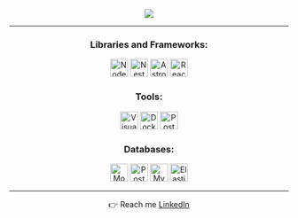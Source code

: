 
<div align="center">
  <img src="https://raw.githubusercontent.com/codePerfectPlus/codeperfectplus/master/assets/img/programmer.gif">

---
### Libraries and Frameworks:

<img height="32" width="32" title="Node.js" src="https://cdn.iconscout.com/icon/free/png-512/free-node-js-3628954-3030179.png?f=webp&w=256" />
<img height="32" width="32" title="NestJS" src="https://static-00.iconduck.com/assets.00/nestjs-icon-2048x2040-3rrvcej8.png" />
<img height="32" width="32" title="Astro" src="https://seeklogo.com/images/A/astro-logo-B3B4DABB0A-seeklogo.com.png" />
<img height="32" width="32" title="ReactJS" src="https://cdn.iconscout.com/icon/free/png-512/free-react-3-1175109.png?f=webp&w=256" />
<br>


### Tools:
<img height="32" width="32" title="Visual Studio Code" src="https://cdn.iconscout.com/icon/free/png-512/free-visual-studio-code-3251603-2724650.png?f=webp&w=256" />
<img height="32" width="32" title="Docker" src="https://cdn.iconscout.com/icon/free/png-512/free-docker-3628734-3029959.png?f=webp&w=256" />
<img height="32" width="32" title="Postman" src="https://cdn.iconscout.com/icon/free/png-512/free-postman-3521648-2945092.png?f=webp&w=256" />
<br>

### Databases:
<img height="32" width="32" title="MongoDB" src="https://cdn.iconscout.com/icon/free/png-512/free-mongodb-3629020-3030245.png?f=webp" />
<img height="32" width="32" title="PostgreSQL" src="https://cdn.iconscout.com/icon/free/png-512/free-postgresql-226047.png?f=webp" />
<img height="32" width="32" title="MySQL" src="https://cdn.iconscout.com/icon/free/png-512/free-mysql-3628940-3030165.png?f=webp" />
<img height="32" width="32" title="Elasticsearch" src="https://cdn.iconscout.com/icon/free/png-512/free-elasticsearch-226094.png?f=webp&w=256" />
<br>

---

👉 Reach me [LinkedIn](https://www.linkedin.com/in/chau0301/)

</div>
